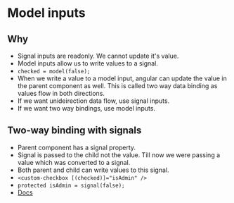 # Model inputs

## Why

- Signal inputs are readonly. We cannot update it's value.
- Model inputs allow us to write values to a signal.
- `checked = model(false);`
- When we write a value to a model input, angular can update the value in the parent component as well. This is called two way data binding as values flow in both directions.
- If we want unideirection data flow, use signal inputs.
- If we want two way bindings, use model inputs.

## Two-way binding with signals

- Parent component has a signal property.
- Signal is passed to the child not the value. Till now we were passing a value which was converted to a signal.
- Both parent and child can write values to this signal.
- `<custom-checkbox [(checked)]="isAdmin" />`
- `protected isAdmin = signal(false);`
- [Docs](https://angular.dev/guide/signals/model#two-way-binding-with-signals)
